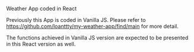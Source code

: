 Weather App coded in React

Previously this App is coded in Vanilla JS. Please refer to https://github.com/loanttty/my-weather-app/find/main for more detail.

The functions achieved in Vanilla JS version are expected to be presented in this React version as well.